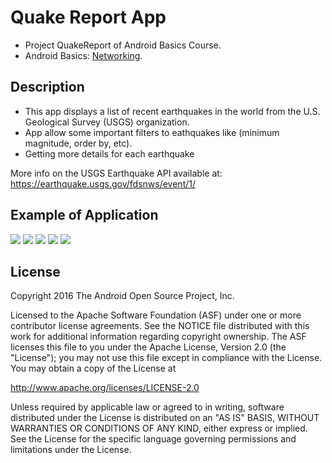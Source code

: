 # Quake Report App

* Project QuakeReport of Android Basics Course.
* Android Basics: [Networking](https://classroom.udacity.com/courses/ud843).

## Description

* This app displays a list of recent earthquakes in the world
from the U.S. Geological Survey (USGS) organization.
* App allow some important filters to eathquakes like (minimum magnitude, order by, etc).
* Getting more details for each earthquake


More info on the USGS Earthquake API available at:
https://earthquake.usgs.gov/fdsnws/event/1/

## Example of Application
![](https://github.com/YahiaAshraf74/QuakeReport/screenshots/1.png?raw=true)
![](https://github.com/YahiaAshraf74/QuakeReport/screenshots/2.png?raw=true)
![](https://github.com/YahiaAshraf74/QuakeReport/screenshots/3.png?raw=true)
![](https://github.com/YahiaAshraf74/QuakeReport/screenshots/4.png?raw=true)
![](https://github.com/YahiaAshraf74/QuakeReport/screenshots/5.png?raw=true)




License
-------

Copyright 2016 The Android Open Source Project, Inc.

Licensed to the Apache Software Foundation (ASF) under one or more contributor
license agreements.  See the NOTICE file distributed with this work for
additional information regarding copyright ownership.  The ASF licenses this
file to you under the Apache License, Version 2.0 (the "License"); you may not
use this file except in compliance with the License.  You may obtain a copy of
the License at

http://www.apache.org/licenses/LICENSE-2.0

Unless required by applicable law or agreed to in writing, software
distributed under the License is distributed on an "AS IS" BASIS, WITHOUT
WARRANTIES OR CONDITIONS OF ANY KIND, either express or implied.  See the
License for the specific language governing permissions and limitations under
the License.
